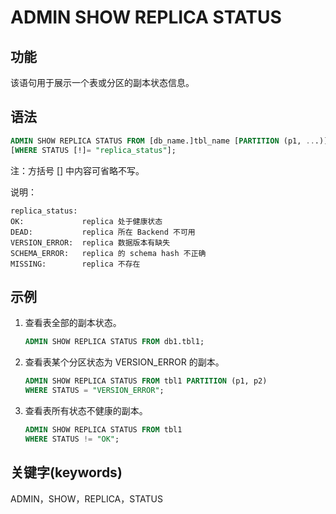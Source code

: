 # ADMIN SHOW REPLICA STATUS

## 功能

该语句用于展示一个表或分区的副本状态信息。

## 语法

```sql
ADMIN SHOW REPLICA STATUS FROM [db_name.]tbl_name [PARTITION (p1, ...)]
[WHERE STATUS [!]= "replica_status"];
```

注：方括号 [] 中内容可省略不写。

说明：

```plain text
replica_status:
OK:             replica 处于健康状态
DEAD:           replica 所在 Backend 不可用
VERSION_ERROR:  replica 数据版本有缺失
SCHEMA_ERROR:   replica 的 schema hash 不正确
MISSING:        replica 不存在
```

## 示例

1. 查看表全部的副本状态。

    ```sql
    ADMIN SHOW REPLICA STATUS FROM db1.tbl1;
    ```

2. 查看表某个分区状态为 VERSION_ERROR 的副本。

    ```sql
    ADMIN SHOW REPLICA STATUS FROM tbl1 PARTITION (p1, p2)
    WHERE STATUS = "VERSION_ERROR";
    ```

3. 查看表所有状态不健康的副本。

    ```sql
    ADMIN SHOW REPLICA STATUS FROM tbl1
    WHERE STATUS != "OK";
    ```

## 关键字(keywords)

ADMIN，SHOW，REPLICA，STATUS
